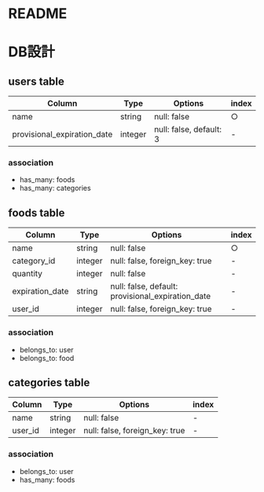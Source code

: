 # README

# DB設計

## users table
|Column|Type|Options|index|
|------|----|-------|-----|
|name|string|null: false|○|
|provisional_expiration_date|integer|null: false, default: 3|-|

### association
- has_many: foods
- has_many: categories

## foods table
|Column|Type|Options|index|
|------|----|-------|-----|
|name|string|null: false|○|
|category_id|integer|null: false, foreign_key: true|-|
|quantity|integer|null: false|-|
|expiration_date|string|null: false, default: provisional_expiration_date|-|
|user_id|integer|null: false, foreign_key: true|-|

### association
- belongs_to: user
- belongs_to: food

## categories table
|Column|Type|Options|index|
|------|----|-------|-----|
|name|string|null: false|-|
|user_id|integer|null: false, foreign_key: true|-|

### association
- belongs_to: user
- has_many: foods